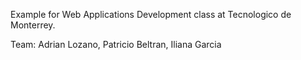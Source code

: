 Example for Web Applications Development class at Tecnologico de Monterrey.

Team: Adrian Lozano, Patricio Beltran, Iliana Garcia
